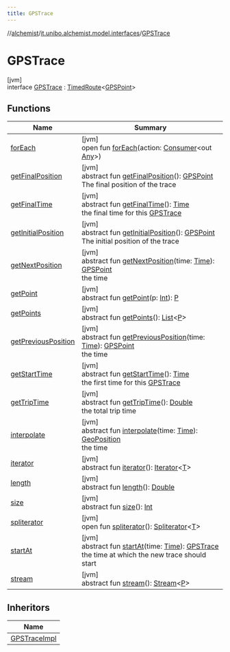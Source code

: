 ```yaml
---
title: GPSTrace
---
```

//[alchemist](../../../index.html)/[it.unibo.alchemist.model.interfaces](../index.html)/[GPSTrace](index.html)



# GPSTrace



[jvm]\
interface [GPSTrace](index.html) : [TimedRoute](../-timed-route/index.html)<[GPSPoint](../-g-p-s-point/index.html)>



## Functions


| Name | Summary |
|---|---|
| [forEach](../../it.unibo.alchemist.expressions.implementations/-list-tree-node/index.html#-655675525%2FFunctions%2F-134779887) | [jvm]<br>open fun [forEach](../../it.unibo.alchemist.expressions.implementations/-list-tree-node/index.html#-655675525%2FFunctions%2F-134779887)(action: [Consumer](https://docs.oracle.com/javase/8/docs/api/java/util/function/Consumer.html)<out [Any](https://kotlinlang.org/api/latest/jvm/stdlib/kotlin/-any/index.html)>) |
| [getFinalPosition](get-final-position.html) | [jvm]<br>abstract fun [getFinalPosition](get-final-position.html)(): [GPSPoint](../-g-p-s-point/index.html)<br>The final position of the trace |
| [getFinalTime](get-final-time.html) | [jvm]<br>abstract fun [getFinalTime](get-final-time.html)(): [Time](../-time/index.html)<br>the final time for this [GPSTrace](index.html) |
| [getInitialPosition](get-initial-position.html) | [jvm]<br>abstract fun [getInitialPosition](get-initial-position.html)(): [GPSPoint](../-g-p-s-point/index.html)<br>The initial position of the trace |
| [getNextPosition](get-next-position.html) | [jvm]<br>abstract fun [getNextPosition](get-next-position.html)(time: [Time](../-time/index.html)): [GPSPoint](../-g-p-s-point/index.html)<br>the time |
| [getPoint](../-route/get-point.html) | [jvm]<br>abstract fun [getPoint](../-route/get-point.html)(p: [Int](https://kotlinlang.org/api/latest/jvm/stdlib/kotlin/-int/index.html)): [P](../../it.unibo.alchemist.loader.deployments/-deployment/index.html) |
| [getPoints](../-route/get-points.html) | [jvm]<br>abstract fun [getPoints](../-route/get-points.html)(): [List](https://docs.oracle.com/javase/8/docs/api/java/util/List.html)<[P](../../it.unibo.alchemist.loader.deployments/-deployment/index.html)> |
| [getPreviousPosition](get-previous-position.html) | [jvm]<br>abstract fun [getPreviousPosition](get-previous-position.html)(time: [Time](../-time/index.html)): [GPSPoint](../-g-p-s-point/index.html)<br>the time |
| [getStartTime](get-start-time.html) | [jvm]<br>abstract fun [getStartTime](get-start-time.html)(): [Time](../-time/index.html)<br>the first time for this [GPSTrace](index.html) |
| [getTripTime](../-timed-route/get-trip-time.html) | [jvm]<br>abstract fun [getTripTime](../-timed-route/get-trip-time.html)(): [Double](https://kotlinlang.org/api/latest/jvm/stdlib/kotlin/-double/index.html)<br>the total trip time |
| [interpolate](interpolate.html) | [jvm]<br>abstract fun [interpolate](interpolate.html)(time: [Time](../-time/index.html)): [GeoPosition](../-geo-position/index.html)<br>the time |
| [iterator](../../it.unibo.alchemist.loader.variables/-arbitrary-variable/index.html#-1606146105%2FFunctions%2F-134779887) | [jvm]<br>abstract fun [iterator](../../it.unibo.alchemist.loader.variables/-arbitrary-variable/index.html#-1606146105%2FFunctions%2F-134779887)(): [Iterator](https://docs.oracle.com/javase/8/docs/api/java/util/Iterator.html)<[T](../../it.unibo.alchemist.model.implementations.movestrategies.target/-follow-target-on-map/index.html)> |
| [length](../-route/length.html) | [jvm]<br>abstract fun [length](../-route/length.html)(): [Double](https://kotlinlang.org/api/latest/jvm/stdlib/kotlin/-double/index.html) |
| [size](../-route/size.html) | [jvm]<br>abstract fun [size](../-route/size.html)(): [Int](https://kotlinlang.org/api/latest/jvm/stdlib/kotlin/-int/index.html) |
| [spliterator](../../it.unibo.alchemist.expressions.implementations/-list-tree-node/index.html#-677603448%2FFunctions%2F-134779887) | [jvm]<br>open fun [spliterator](../../it.unibo.alchemist.expressions.implementations/-list-tree-node/index.html#-677603448%2FFunctions%2F-134779887)(): [Spliterator](https://docs.oracle.com/javase/8/docs/api/java/util/Spliterator.html)<[T](../../it.unibo.alchemist.model.implementations.movestrategies.target/-follow-target-on-map/index.html)> |
| [startAt](start-at.html) | [jvm]<br>abstract fun [startAt](start-at.html)(time: [Time](../-time/index.html)): [GPSTrace](index.html)<br>the time at which the new trace should start |
| [stream](../-route/stream.html) | [jvm]<br>abstract fun [stream](../-route/stream.html)(): [Stream](https://docs.oracle.com/javase/8/docs/api/java/util/stream/Stream.html)<[P](../../it.unibo.alchemist.loader.deployments/-deployment/index.html)> |


## Inheritors


| Name |
|---|
| [GPSTraceImpl](../../it.unibo.alchemist.model.implementations.routes/-g-p-s-trace-impl/index.html) |


